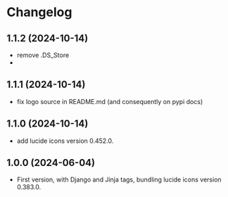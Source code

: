 
# Changelog

## 1.1.2 (2024-10-14)

* remove .DS_Store
*
## 1.1.1 (2024-10-14)

* fix logo source in README.md (and consequently on pypi docs)

## 1.1.0 (2024-10-14)

* add lucide icons version 0.452.0.

## 1.0.0 (2024-06-04)

* First version, with Django and Jinja tags, bundling lucide icons version 0.383.0.
